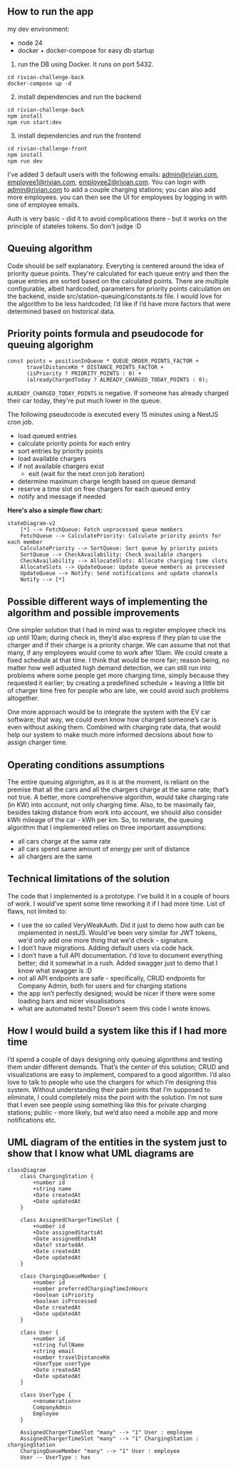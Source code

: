 ## How to run the app
my dev environment:
- node 24
- docker + docker-compose for easy db startup

1. run the DB using Docker. It runs on port 5432.
```
cd rivian-challenge-back
docker-compose up -d
```
2. install dependencies and run the backend
```
cd rivian-challenge-back
npm install
npm run start:dev
```
3. install dependencies and run the frontend
```
cd rivian-challenge-front
npm install
npm run dev
```

I've added 3 default users with the following emails: admin@rivian.com, employee1@rivian.com, employee2@rivian.com.
You can login with admin@rivian.com to add a couple charging stations; you can also add more employees.
you can then see the UI for employees by logging in with one of employee emails.

Auth is very basic - did it to avoid complications there - but it works on the principle of stateles tokens. 
So don't judge :D

## Queuing algorithm

Code should be self explanatory.
Everyting is centered around the idea of priority queue points.
They're calculated for each queue entry and then the queue entries are sorted based on the calculated points.
There are multiple configurable, albeit hardcoded, parameters for priority points calculation on the backend, inside src/station-queuing/constants.ts file.
I would love for the algorithm to be less hardcoded; I’d like if I’d have more factors that were determined based on historical data.

## Priority points formula and pseudocode for queuing algorighm

```
const points = positionInQueue * QUEUE_ORDER_POINTS_FACTOR +
      travelDistanceKm * DISTANCE_POINTS_FACTOR +
      (isPriority ? PRIORITY_POINTS : 0) +
      (alreadyChargedToday ? ALREADY_CHARGED_TODAY_POINTS : 0);
```

`ALREADY_CHARGED_TODAY_POINTS` is negative. If someone has already charged their car today, they're put much lower in the queue.

The following pseudocode is executed every 15 minutes using a NestJS cron job.

- load queued entries
- calculate priority points for each entry
- sort entries by priority points
- load available chargers
- if not available chargers exist
    - exit (wait for the next cron job iteration)
 - determine maximum charge length based on queue demand
 - reserve a time slot on free chargers for each queued entry
 - notify and message if needed

**Here's also a simple flow chart:**
```mermaid
stateDiagram-v2
    [*] --> FetchQueue: Fetch unprocessed queue members
    FetchQueue --> CalculatePriority: Calculate priority points for each member
    CalculatePriority --> SortQueue: Sort queue by priority points
    SortQueue --> CheckAvailability: Check available chargers
    CheckAvailability --> AllocateSlots: Allocate charging time slots
    AllocateSlots --> UpdateQueue: Update queue members as processed
    UpdateQueue --> Notify: Send notifications and update channels
    Notify --> [*]
```
  

## Possible different ways of implementing the algorithm and possible improvements

One simpler solution that I had in mind was to register employee check ins up until 10am;
during check in, they’d also express if they plan to use the charger and if their charge is a priority charge.
We can assume that not that many, if any employees would come to work after 10am.
We could create a fixed schedule at that time.
I think that would be more fair; reason being, no matter how well adjusted high demand detection, we can still run into problems where some people get more charging time,
simply because they requested it earlier; by creating a predefined schedule + leaving a little bit of charger time free for people who are late, we could avoid such problems altogether.

One more approach would be to integrate the system with the EV car software; that way, we could even know how charged someone’s car is even without asking them.
Combined with charging rate data, that would help our system to make much more informed decisions about how to assign charger time.

## Operating conditions assumptions

The entire queuing algorighm, as it is at the moment, is reliant on the premise that all the cars and all the chargers charge at the same rate; that’s not true. 
A better, more comprehensive algorithm, would take charging rate (in KW) into account, not only charging time.
Also, to be maximally fair, besides taking distance from work into account, we should also consider kWh mileage of the car - kWh per km.
So, to reiterate, the queuing algorithm that I implemented relies on three important assumptions:
- all cars charge at the same rate
- all cars spend same amount of energy per unit of distance
- all chargers are the same

## Technical limitations of the solution

The code that I implemented is a prototype.
I’ve build it in a couple of hours of work.
I would’ve spent some time reworking it if I had more time.
List of flaws, not limited to:
- I use the so called VeryWeakAuth. Did it just to demo how auth can be implemented in nestJS. Would've been very similar for JWT tokens, we'd only add one more thing that we'd check - signature.
- I don’t have migrations. Adding default users via code hack.
- I don’t have a full API documentation. I'd love to document everything better; did it somewhat in a rush. Added swagger just to demo that I know what swagger is :D
- not all API endpoints are safe - specifically, CRUD endpoints for Company Admin, both for users and for charging stations
- the app isn’t perfectly designed; would be nicer if there were some loading bars and nicer visualisations
- what are automated tests? Doesn’t seem this code I wrote knows.

## How I would build a system like this if I had more time

I’d spend a couple of days designing only queuing algorithms and testing them under different demands.
That’s the center of this solution; CRUD and visualizations are easy to implement, compared to a good algorithm.
I’d also love to talk to people who use the chargers for which I’m designing this system.
Without understanding their pain points that I’m supposed to eliminate, I could completely miss the point with the solution.
I’m not sure that I even see people using something like this for private charging stations; public - more likely, but we’d also need a mobile app and more notifications etc.

## UML diagram of the entities in the system just to show that I know what UML diagrams are
```mermaid
classDiagram
    class ChargingStation {
        +number id
        +string name
        +Date createdAt
        +Date updatedAt
    }

    class AssignedChargerTimeSlot {
        +number id
        +Date assignedStartsAt
        +Date assignedEndsAt
        +Date? startedAt
        +Date createdAt
        +Date updatedAt
    }

    class ChargingQueueMember {
        +number id
        +number preferredChargingTimeInHours
        +boolean isPriority
        +boolean isProcessed
        +Date createdAt
        +Date updatedAt
    }

    class User {
        +number id
        +string fullName
        +string email
        +number travelDistanceKm
        +UserType userType
        +Date createdAt
        +Date updatedAt
    }

    class UserType {
        <<enumeration>>
        CompanyAdmin
        Employee
    }

    AssignedChargerTimeSlot "many" --> "1" User : employee
    AssignedChargerTimeSlot "many" --> "1" ChargingStation : chargingStation
    ChargingQueueMember "many" --> "1" User : employee
    User -- UserType : has
```

